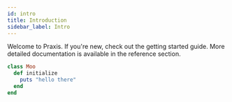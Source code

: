 ```yaml
---
id: intro
title: Introduction
sidebar_label: Intro
---
```

Welcome to Praxis. If you're new, check out the getting started guide. More
detailed documentation is available in the reference section.

```ruby
class Moo
  def initialize
    puts "hello there"
  end
end
```